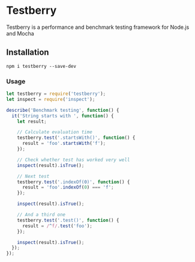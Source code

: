 Testberry
=========

Testberry is a performance and benchmark testing framework for Node.js and Mocha

## Installation

```shell
npm i testberry --save-dev
```

### Usage

```js
let testberry = require('testberry');
let inspect = require('inspect');

describe('Benchmark testing', function() {
  it('String starts with ', function() {
    let result;

    // Calculate evaluation time
    testberry.test('.startsWith()', function() {
      result = 'foo'.startsWith('f');
    });

    // Check whether test has worked very well
    inspect(result).isTrue();

    // Next test
    testberry.test('.indexOf(0)', function() {
      result = 'foo'.indexOf(0) === 'f';
    });

    inspect(result).isTrue();

    // And a third one
    testberry.test('.test()', function() {
      result = /^f/.test('foo');
    });

    inspect(result).isTrue();
  });
});
```
